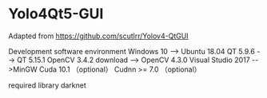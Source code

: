 # Yolo4Qt5-GUI

Adapted from https://github.com/scutlrr/Yolov4-QtGUI

Development software environment
Windows 10 --> Ubuntu 18.04
QT 5.9.6 --> QT 5.15.1
OpenCV 3.4.2 download --> OpenCV 4.3.0
Visual Studio 2017 -->MinGW
Cuda 10.1 （optional）
Cudnn >= 7.0 （optional）

required library darknet

